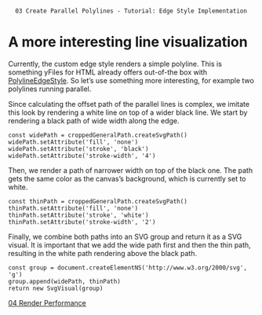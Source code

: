 <!--
 //////////////////////////////////////////////////////////////////////////////
 // @license
 // This file is part of yFiles for HTML 2.6.0.3.
 // Use is subject to license terms.
 //
 // Copyright (c) 2000-2024 by yWorks GmbH, Vor dem Kreuzberg 28,
 // 72070 Tuebingen, Germany. All rights reserved.
 //
 //////////////////////////////////////////////////////////////////////////////
-->
#

      03 Create Parallel Polylines - Tutorial: Edge Style Implementation

# A more interesting line visualization

Currently, the custom edge style renders a simple polyline. This is something yFiles for HTML already offers out-of-the box with [PolylineEdgeStyle](https://docs.yworks.com/yfileshtml/#/api/PolylineEdgeStyle). So let’s use something more interesting, for example two polylines running parallel.

Since calculating the offset path of the parallel lines is complex, we imitate this look by rendering a white line on top of a wider black line. We start by rendering a black path of wide width along the edge.

```
const widePath = croppedGeneralPath.createSvgPath()
widePath.setAttribute('fill', 'none')
widePath.setAttribute('stroke', 'black')
widePath.setAttribute('stroke-width', '4')
```

Then, we render a path of narrower width on top of the black one. The path gets the same color as the canvas’s background, which is currently set to white.

```
const thinPath = croppedGeneralPath.createSvgPath()
thinPath.setAttribute('fill', 'none')
thinPath.setAttribute('stroke', 'white')
thinPath.setAttribute('stroke-width', '2')
```

Finally, we combine both paths into an SVG group and return it as a SVG visual. It is important that we add the wide path first and then the thin path, resulting in the white path rendering above the black path.

```
const group = document.createElementNS('http://www.w3.org/2000/svg', 'g')
group.append(widePath, thinPath)
return new SvgVisual(group)
```

[04 Render Performance](../../tutorial-style-implementation-edge/04-render-performance/)
